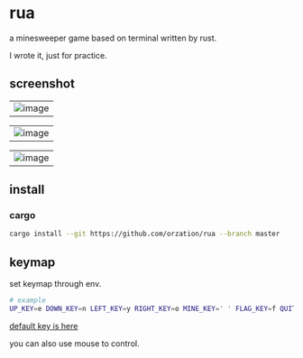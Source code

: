 # rua
a minesweeper game based on terminal written by rust.

I wrote it, just for practice.

## screenshot 
||
|-|
|![image](https://github.com/orzation/rua/assets/94043894/80edbce2-d498-4741-8fa6-a92032db2e8d)|



||
|-|
|![image](https://github.com/orzation/rua/assets/94043894/66e66537-da58-4b35-ab71-bc3f276368e4)|

||
|-|
|![image](https://github.com/orzation/rua/assets/94043894/2d88553a-0116-4bce-b78d-d0e553128f56)|

## install
### cargo

```sh
cargo install --git https://github.com/orzation/rua --branch master
```

## keymap

set keymap through env.

```sh
# example
UP_KEY=e DOWN_KEY=n LEFT_KEY=y RIGHT_KEY=o MINE_KEY=' ' FLAG_KEY=f QUIT_KEY=q rua
```

[default key is here](https://github.com/orzation/rua/blob/5d526754b596651e246c2dcf524f2ed092d6230f/src/config.rs#L27-L33)

you can also use mouse to control.
